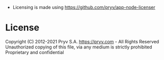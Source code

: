- Licensing is made using  https://github.com/pryv/app-node-licenser


# License
Copyright (C) 2012-2021 Pryv S.A. https://pryv.com - All Rights Reserved
Unauthorized copying of this file, via any medium is strictly prohibited
Proprietary and confidential